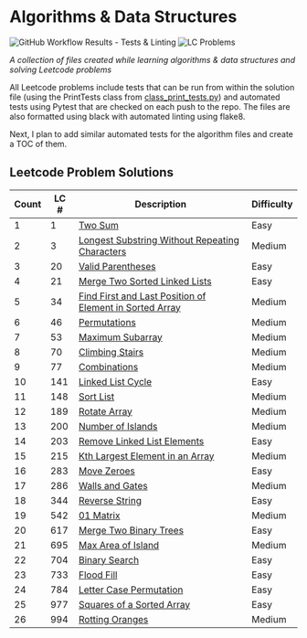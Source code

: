 # Algorithms & Data Structures

![GitHub Workflow Results - Tests & Linting](https://github.com/andrewt110216/algorithms-and-data-structures/actions/workflows/run_tests_linting.yml/badge.svg) ![LC Problems](https://img.shields.io/badge/LC%20Problems-26-blue)

<!-- # OF LC PROBLEMS IS HARD CODED IN THE BADGE. UPDATE AS NEEDED -->

<em>A collection of files created while learning algorithms & data structures and solving Leetcode problems</em>

All Leetcode problems include tests that can be run from within the solution file (using the PrintTests class from [class_print_tests.py](https://github.com/andrewt110216/algorithms-and-data-structures/blob/main/leetcode/class_print_tests.py)) and automated tests using Pytest that are checked on each push to the repo. The files are also formatted using black with automated linting using flake8.

Next, I plan to add similar automated tests for the algorithm files and create a TOC of them.

## Leetcode Problem Solutions

| Count | LC # | Description | Difficulty |
| --- | --- | --- | --- |
| 1 | 1 | [Two Sum](https://github.com/andrewt110216/algorithms-and-data-structures/blob/main/leetcode/p001_solution.py) | Easy |
| 2 | 3 | [Longest Substring Without Repeating Characters](https://github.com/andrewt110216/algorithms-and-data-structures/blob/main/leetcode/p003_solution.py) | Medium |
| 3 | 20 | [Valid Parentheses](https://github.com/andrewt110216/algorithms-and-data-structures/blob/main/leetcode/p020_solution.py) | Easy |
| 4 | 21 | [Merge Two Sorted Linked Lists](https://github.com/andrewt110216/algorithms-and-data-structures/blob/main/leetcode/p021_solution.py) | Easy |
| 5 | 34 | [Find First and Last Position of Element in Sorted Array](https://github.com/andrewt110216/algorithms-and-data-structures/blob/main/leetcode/p034_solution.py) | Medium |
| 6 | 46 | [Permutations](https://github.com/andrewt110216/algorithms-and-data-structures/blob/main/leetcode/p046_solution.py) | Medium |
| 7 | 53 | [Maximum Subarray](https://github.com/andrewt110216/algorithms-and-data-structures/blob/main/leetcode/p053_solution.py) | Medium |
| 8 | 70 | [Climbing Stairs](https://github.com/andrewt110216/algorithms-and-data-structures/blob/main/leetcode/p070_solution.py) | Medium |
| 9 | 77 | [Combinations](https://github.com/andrewt110216/algorithms-and-data-structures/blob/main/leetcode/p077_solution.py) | Medium |
| 10 | 141 | [Linked List Cycle](https://github.com/andrewt110216/algorithms-and-data-structures/blob/main/leetcode/p141_solution.py) | Easy |
| 11 | 148 | [Sort List](https://github.com/andrewt110216/algorithms-and-data-structures/blob/main/leetcode/p148_solution.py) | Medium |
| 12 | 189 | [Rotate Array](https://github.com/andrewt110216/algorithms-and-data-structures/blob/main/leetcode/p189_solution.py) | Medium |
| 13 | 200 | [Number of Islands](https://github.com/andrewt110216/algorithms-and-data-structures/blob/main/leetcode/p200_solution.py) | Medium |
| 14 | 203 | [Remove Linked List Elements](https://github.com/andrewt110216/algorithms-and-data-structures/blob/main/leetcode/p203_solution.py) | Easy |
| 15 | 215 | [Kth Largest Element in an Array](https://github.com/andrewt110216/algorithms-and-data-structures/blob/main/leetcode/p215_solution.py) | Medium |
| 16 | 283 | [Move Zeroes](https://github.com/andrewt110216/algorithms-and-data-structures/blob/main/leetcode/p283_solution.py) | Easy |
| 17 | 286 | [Walls and Gates](https://github.com/andrewt110216/algorithms-and-data-structures/blob/main/leetcode/p286_solution.py) | Medium |
| 18 | 344 | [Reverse String](https://github.com/andrewt110216/algorithms-and-data-structures/blob/main/leetcode/p344_solution.py) | Easy |
| 19 | 542 | [01 Matrix](https://github.com/andrewt110216/algorithms-and-data-structures/blob/main/leetcode/p542_solution.py) | Medium |
| 20 | 617 | [Merge Two Binary Trees](https://github.com/andrewt110216/algorithms-and-data-structures/blob/main/leetcode/p617_solution.py) | Easy |
| 21 | 695 | [Max Area of Island](https://github.com/andrewt110216/algorithms-and-data-structures/blob/main/leetcode/p695_solution.py) | Medium |
| 22 | 704 | [Binary Search](https://github.com/andrewt110216/algorithms-and-data-structures/blob/main/leetcode/p704_solution.py) | Easy |
| 23 | 733 | [Flood Fill](https://github.com/andrewt110216/algorithms-and-data-structures/blob/main/leetcode/p733_solution.py) | Easy |
| 24 | 784 | [Letter Case Permutation](https://github.com/andrewt110216/algorithms-and-data-structures/blob/main/leetcode/p784_solution.py) | Easy |
| 25 | 977 | [Squares of a Sorted Array](https://github.com/andrewt110216/algorithms-and-data-structures/blob/main/leetcode/p977_solution.py) | Easy |
| 26 | 994 | [Rotting Oranges](https://github.com/andrewt110216/algorithms-and-data-structures/blob/main/leetcode/p994_solution.py) | Medium |
